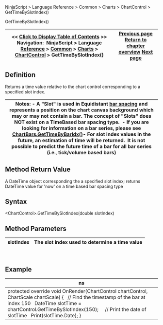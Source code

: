 ﻿
NinjaScript \> Language Reference \> Common \> Charts \> ChartControl \> GetTimeBySlotIndex()

GetTimeBySlotIndex()

| \<\< [Click to Display Table of Contents](gettimebyslotindex.md) \>\> **Navigation:**     [NinjaScript](ninjascript-1.md) \> [Language Reference](language_reference_wip-1.md) \> [Common](common-1.md) \> [Charts](chart-1.md) \> [ChartControl](chartcontrol-1.md) \> GetTimeBySlotIndex() | [Previous page](getslotindexbyx-1.md) [Return to chapter overview](chartcontrol-1.md) [Next page](gettimebyx-1.md) |
| --- | --- |
## Definition
Returns a time value relative to the chart control corresponding to a specified slot index.
 

| Notes:  - A "Slot" is used in Equidistant [bar spacing](barspacingtype-1.md) and represents a position on the chart canvas background which may or may not contain a bar. The concept of "Slots" does NOT exist on a TimeBased bar spacing type.  - If you are looking for information on a bar series, please see [ChartBars.GetTimeByBarIdx()](chartbars_gettimebybaridx-1.md)- For slot index values in the future, an estimation of time will be returned.  It is not possible to predict the future time of a bar for all bar series (i.e., tick/volume based bars) |
| --- |

## Method Return Value
A DateTime object corresponding the a specified slot index; returns DateTime value for 'now' on a time based bar spacing type
## 
## Syntax
\<ChartControl\>.GetTimeBySlotIndex(double slotIndex)
## 
## Method Parameters

| slotIndex | The slot index used to determine a time value |
| --- | --- |
 
## 
## Example

| ns |
| --- |
| protected override void OnRender(ChartControl chartControl, ChartScale chartScale) {    // Find the timestamp of the bar at index 150    DateTime slotTime \= chartControl.GetTimeBySlotIndex(150);      // Print the date of slotTime    Print(slotTime.Date); } |
